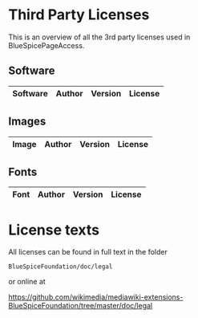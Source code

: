 Third Party Licenses
====================
This is an overview of all the 3rd party licenses used in BlueSpicePageAccess.

Software
--------

| Software | Author | Version | License |
|:--------|:-------|:--------|:-------|

Images
------

| Image | Author | Version | License |
|:--------|:-------|:--------|:-------|

Fonts
-----

| Font | Author | Version | License |
|:--------|:-------|:--------|:-------|

License texts
=============
All licenses can be found in full text in the folder

```BlueSpiceFoundation/doc/legal```

or online at

https://github.com/wikimedia/mediawiki-extensions-BlueSpiceFoundation/tree/master/doc/legal